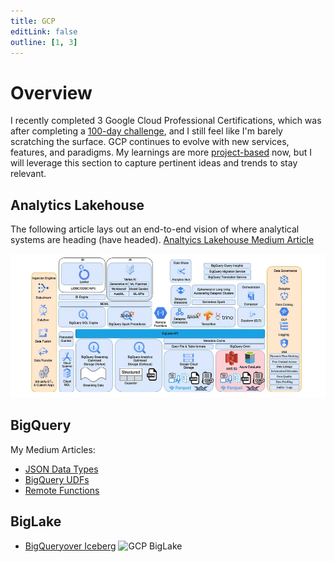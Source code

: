 ```yaml
---
title: GCP
editLink: false
outline: [1, 3]
---
```


# Overview
I recently completed 3 Google Cloud Professional Certifications, which was after completing a [100-day challenge](https://github.com/lgarzia/GCP_100Days), and I still feel like I'm barely scratching the surface. GCP continues to evolve with new services, features, and paradigms. My learnings are more [project-based](https://github.com/lgarzia/topic_extractions) now, but I will leverage this section to capture pertinent ideas and trends to stay relevant.

## Analytics Lakehouse

The following article lays out an end-to-end vision of where analytical systems are heading (have headed).
[Analtyics Lakehouse Medium Article](https://medium.com/google-cloud/analytics-lakehouse-on-gcp-principles-and-building-blocks-116f4eb94a45)

![GCP Lakehouse](./images/GCP_Analytic_Lakehouse.png)

## BigQuery
My Medium Articles:
* [JSON Data Types](https://medium.com/@garzia.luke/brief-guide-to-effectively-leverage-json-data-type-in-bigquery-a3185d9fe88b)
* [BigQuery UDFs](https://medium.com/@garzia.luke/bigquery-udfs-leverage-learn-from-community-contributed-projects-7ddff089f35a)
* [Remote Functions](https://medium.com/@garzia.luke/bigquery-remote-functions-identifying-valid-use-cases-1f80a6f55767)

## BigLake
* [BigQueryover Iceberg](https://cloud.google.com/blog/products/data-analytics/announcing-apache-iceberg-support-for-biglake)
![GCP BigLake](/BigLake.png)